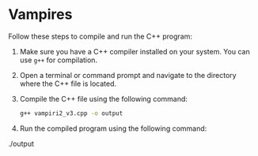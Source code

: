 # Vampires
Follow these steps to compile and run the C++ program:

1. Make sure you have a C++ compiler installed on your system. You can use `g++` for compilation.

2. Open a terminal or command prompt and navigate to the directory where the C++ file is located.

3. Compile the C++ file using the following command:

   ```bash
   g++ vampiri2_v3.cpp -o output
   
4. Run the compiled program using the following command:

  ./output
